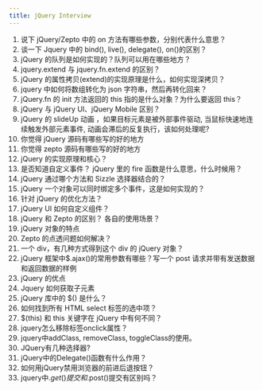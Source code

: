 ```yaml
---
title: jQuery Interview
---
```


1. 说下 jQuery/Zepto 中的 on 方法有哪些参数，分别代表什么意思？
2. 谈一下 Jquery 中的 bind(), live(), delegate(), on()的区别？
3. jQuery 的队列是如何实现的？队列可以用在哪些地方？
4. jquery.extend 与 jquery.fn.extend 的区别？
5. jQuery 的属性拷贝(extend)的实现原理是什么，如何实现深拷贝？
6. jquery 中如何将数组转化为 json 字符串，然后再转化回来？
7. jQuery.fn 的 init 方法返回的 this 指的是什么对象？为什么要返回 this？
8. jQuery 与 jQuery UI、jQuery Mobile 区别？
9. jQuery 的 slideUp 动画 ，如果目标元素是被外部事件驱动, 当鼠标快速地连续触发外部元素事件, 动画会滞后的反复执行，该如何处理呢?
10. 你觉得 jQuery 源码有哪些写的好的地方
11. 你觉得 zepto 源码有哪些写的好的地方
12. jQuery 的实现原理和核心？
13. 是否知道自定义事件？ jQuery 里的 fire 函数是什么意思，什么时候用？
14. jQuery 通过哪个方法和 Sizzle 选择器结合的？
15. jQuery 一个对象可以同时绑定多个事件，这是如何实现的？
16. 针对 jQuery 的优化方法？
17. jQuery UI 如何自定义组件？
18. jQuery 和 Zepto 的区别？ 各自的使用场景？
19. jQuery 对象的特点
20. Zepto 的点透问题如何解决？
21. 一个 div，有几种方式得到这个 div 的 jQuery 对象？
22. jQuery 框架中$.ajax()的常用参数有哪些？写一个 post 请求并带有发送数据和返回数据的样例
23. jQuery 的优点
24. Jquery 如何获取子元素
25. jQuery 库中的 $() 是什么？
26. 如何找到所有 HTML select 标签的选中项？
27. $(this) 和 this 关键字在 jQuery 中有何不同？
28. jquery怎么移除标签onclick属性？
29. jquery中addClass, removeClass, toggleClass的使用。
30. JQuery有几种选择器?
31. jQuery中的Delegate()函数有什么作用？
32. 如何用jQuery禁用浏览器的前进后退按钮？
33. jquery中$.get()提交和$.post()提交有区别吗？
